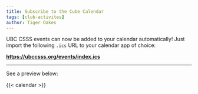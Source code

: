 ```yaml
---
title: Subscribe to the Cube Calendar
tags: [club-activites]
author: Tiger Oakes
---
```


UBC CSSS events can now be added to your calendar automatically! Just import the following `.ics` URL to your calendar app of choice:

**https://ubccsss.org/events/index.ics**

---

See a preview below:

{{< calendar >}}
